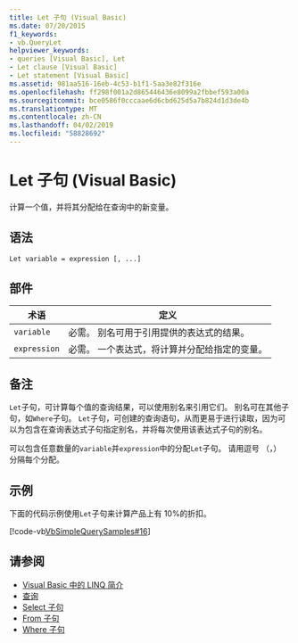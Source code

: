 ```yaml
---
title: Let 子句 (Visual Basic)
ms.date: 07/20/2015
f1_keywords:
- vb.QueryLet
helpviewer_keywords:
- queries [Visual Basic], Let
- Let clause [Visual Basic]
- Let statement [Visual Basic]
ms.assetid: 981aa516-16eb-4c53-b1f1-5aa3e82f316e
ms.openlocfilehash: ff298f001a2d865446436e8099a2fbbef593a00a
ms.sourcegitcommit: bce0586f0cccaae6d6cbd625d5a7b824d1d3de4b
ms.translationtype: MT
ms.contentlocale: zh-CN
ms.lasthandoff: 04/02/2019
ms.locfileid: "58828692"
---
```

# <a name="let-clause-visual-basic"></a>Let 子句 (Visual Basic)
计算一个值，并将其分配给在查询中的新变量。  
  
## <a name="syntax"></a>语法  
  
```  
Let variable = expression [, ...]  
```  
  
## <a name="parts"></a>部件  
  
|术语|定义|  
|---|---|  
|`variable`|必需。 别名可用于引用提供的表达式的结果。|  
|`expression`|必需。 一个表达式，将计算并分配给指定的变量。|  
  
## <a name="remarks"></a>备注  
 `Let`子句，可计算每个值的查询结果，可以使用别名来引用它们。 别名可在其他子句，如`Where`子句。 `Let`子句，可创建的查询语句，从而更易于进行读取，因为可以为包含在查询表达式子句指定别名，并将每次使用该表达式子句的别名。  
  
 可以包含任意数量的`variable`并`expression`中的分配`Let`子句。 请用逗号 （，） 分隔每个分配。  
  
## <a name="example"></a>示例  
 下面的代码示例使用`Let`子句来计算产品上有 10%的折扣。  
  
 [!code-vb[VbSimpleQuerySamples#16](~/samples/snippets/visualbasic/VS_Snippets_VBCSharp/VbSimpleQuerySamples/VB/QuerySamples1.vb#16)]  
  
## <a name="see-also"></a>请参阅

- [Visual Basic 中的 LINQ 简介](../../../visual-basic/programming-guide/language-features/linq/introduction-to-linq.md)
- [查询](../../../visual-basic/language-reference/queries/index.md)
- [Select 子句](../../../visual-basic/language-reference/queries/select-clause.md)
- [From 子句](../../../visual-basic/language-reference/queries/from-clause.md)
- [Where 子句](../../../visual-basic/language-reference/queries/where-clause.md)
